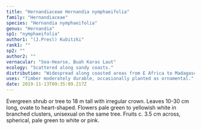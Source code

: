 ```yaml
---
title: "Hernandiaceae Hernandia nymphaeifolia"
family: "Hernandiaceae"
species: "Hernandia nymphaeifolia"
genus: "Hernandia"
sp1: "nymphaeifolia"
author1: "(J.Presl) Kubitzki"
rank1: ""
sp2: ""
author2: ""
vernacular: "Sea-Hearse, Buah Karas Laut"
ecology: "Scattered along sandy coasts."
distribution: "Widespread along coasted areas from E Africa to Madagascar, Sri Lanka, Christmas Is., Andaman & Nicobar, through SE Asia, to Micronesia, Melanesia and Polynesia."
uses: "Timber moderately durable, occasionally planted as ornamental."
date: 2019-11-13T09:35:09.217Z
---
```

Evergreen shrub or tree to 18 m tall with irregular crown. Leaves 10-30 cm long, ovate to heart-shaped. Flowers pale green to yellowish white in branched clusters, unisexual on the same tree. Fruits c. 3.5 cm across, spherical, pale green to white or pink.